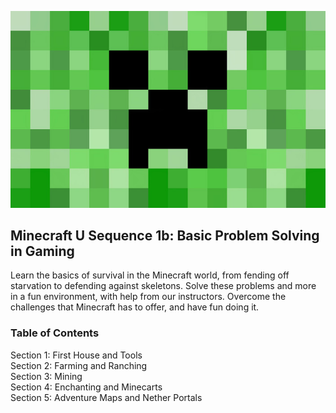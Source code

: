 ![](images/Minecraft-Creeper-Wallpapers.jpg)

## Minecraft U Sequence 1b: Basic Problem Solving in Gaming

Learn the basics of survival in the Minecraft world, from fending off starvation to defending against skeletons. Solve these problems and more in a fun environment, with help from our instructors. Overcome the challenges that Minecraft has to offer, and have fun doing it.

### Table of Contents

Section 1: First House and Tools  
Section 2: Farming and Ranching  
Section 3: Mining  
Section 4: Enchanting and Minecarts  
Section 5: Adventure Maps and Nether Portals
